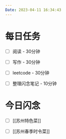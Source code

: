 ```yaml
---
Date: 2023-04-11 16:34:43
---
```


# 每日任务
- [ ] 阅读 - 30分钟
- [ ] 写作 - 30分钟
- [ ] leetcode - 30分钟
- [ ] 整理闪念笔记 - 10分钟


# 今日闪念
- [ ] [[苏州特色菜]]
- [ ] [[苏州春季时令菜]]




